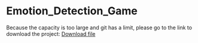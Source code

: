 # Emotion_Detection_Game

Because the capacity is too large and git has a limit, please go to the link to download the project:
[Download file](https://drive.google.com/file/d/1Y-xt0_7e-0ojhmD9OevPJQbAzgDADy8R/view?usp=sharing)


